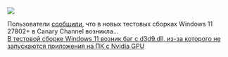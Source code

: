 <!--2025-03-12 11:14:59-->
<div class="yb">
  <div class="rss smaller1 habr"><img src="https://habrastorage.org/getpro/habr/upload_files/c7d/108/f7b/c7d108f7b99d3ba33482c28e9f3ebe3f.png" /><p>Пользователи <a href="https://www.neowin.net/news/microsoft-confirms-major-windows-11-d3d9-bug-wont-let-apps-start-nvidia-maybe-culprit/" rel="noopener noreferrer nofollow">сообщили</a>, что в новых тестовых сборках Windows 11 27802+ в Canary Channel возникла... <br><a class="light" href="https://habr.com/ru/news/890230/?utm_source=habrahabr&utm_medium=rss&utm_campaign=890230">В тестовой сборке Windows 11 возник баг с d3d9.dll, из-за которого не запускаются приложения на ПК с Nvidia GPU</a></div>
</div>
